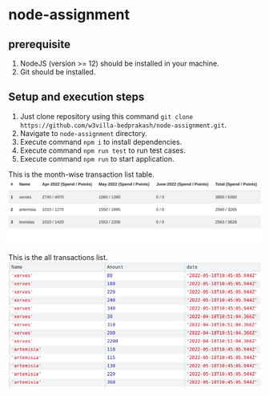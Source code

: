 # node-assignment

## prerequisite
1) NodeJS (version >= 12) should be installed in your machine.
2) Git should be installed.

## Setup and execution steps
1) Just clone repository using this command `git clone https://github.com/w3villa-bedprakash/node-assignment.git`.
2) Navigate to `node-assignment` directory.
3) Execute command `npm i` to install dependencies.
4) Execute command `npm run test` to run test cases.
5) Execute command `npm run` to start application.

This is the month-wise transaction list table.
![img](https://github.com/w3villa-bedprakash/node-assignment/blob/master/views/data-format.png)

This is the all transactions list.
![img](https://github.com/w3villa-bedprakash/node-assignment/blob/master/views/transactions.png)

